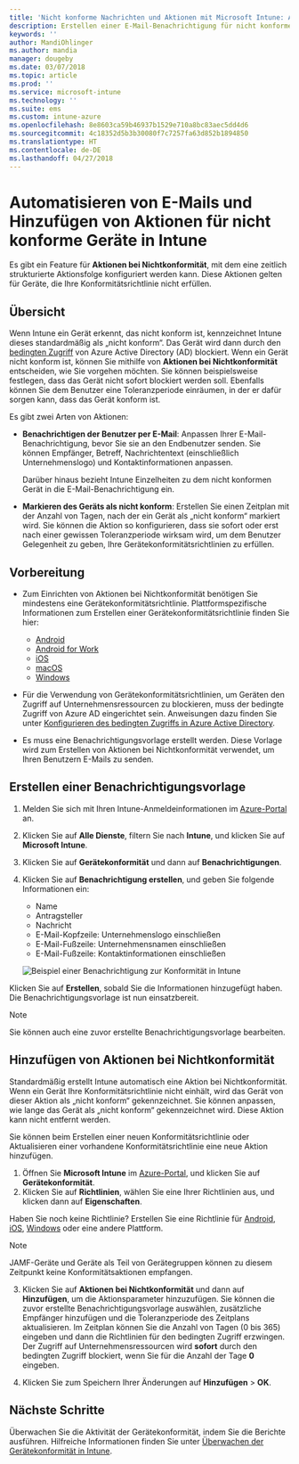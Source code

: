 ```yaml
---
title: 'Nicht konforme Nachrichten und Aktionen mit Microsoft Intune: Azure | Microsoft-Dokumentation'
description: Erstellen einer E-Mail-Benachrichtigung für nicht konforme Geräte. Hinzufügen von Aktionen, nachdem ein Gerät als nicht konform markiert wurde, z.B. das Hinzufügen einer Toleranzperiode, in der das Gerät konform werden soll, oder das Erstellen eines Zeitplans, um den Zugriff zu blockieren, bis das Gerät konform ist. Verwenden Sie dazu Microsoft Intune in Azure.
keywords: ''
author: MandiOhlinger
ms.author: mandia
manager: dougeby
ms.date: 03/07/2018
ms.topic: article
ms.prod: ''
ms.service: microsoft-intune
ms.technology: ''
ms.suite: ems
ms.custom: intune-azure
ms.openlocfilehash: 8e8603ca59b46937b1529e710a8bc83aec5dd4d6
ms.sourcegitcommit: 4c18352d5b3b30080f7c7257fa63d852b1894850
ms.translationtype: HT
ms.contentlocale: de-DE
ms.lasthandoff: 04/27/2018
---
```

# <a name="automate-email-and-add-actions-for-noncompliant-devices---intune"></a>Automatisieren von E-Mails und Hinzufügen von Aktionen für nicht konforme Geräte in Intune

Es gibt ein Feature für **Aktionen bei Nichtkonformität**, mit dem eine zeitlich strukturierte Aktionsfolge konfiguriert werden kann. Diese Aktionen gelten für Geräte, die Ihre Konformitätsrichtlinie nicht erfüllen. 

## <a name="overview"></a>Übersicht
Wenn Intune ein Gerät erkennt, das nicht konform ist, kennzeichnet Intune dieses standardmäßig als „nicht konform“. Das Gerät wird dann durch den [bedingten Zugriff](https://docs.microsoft.com/azure/active-directory/active-directory-conditional-access-azure-portal) von Azure Active Directory (AD) blockiert. Wenn ein Gerät nicht konform ist, können Sie mithilfe von **Aktionen bei Nichtkonformität** entscheiden, wie Sie vorgehen möchten. Sie können beispielsweise festlegen, dass das Gerät nicht sofort blockiert werden soll. Ebenfalls können Sie dem Benutzer eine Toleranzperiode einräumen, in der er dafür sorgen kann, dass das Gerät konform ist.

Es gibt zwei Arten von Aktionen:

- **Benachrichtigen der Benutzer per E-Mail**: Anpassen Ihrer E-Mail-Benachrichtigung, bevor Sie sie an den Endbenutzer senden. Sie können Empfänger, Betreff, Nachrichtentext (einschließlich Unternehmenslogo) und Kontaktinformationen anpassen.

    Darüber hinaus bezieht Intune Einzelheiten zu dem nicht konformen Gerät in die E-Mail-Benachrichtigung ein.

- **Markieren des Geräts als nicht konform**: Erstellen Sie einen Zeitplan mit der Anzahl von Tagen, nach der ein Gerät als „nicht konform“ markiert wird. Sie können die Aktion so konfigurieren, dass sie sofort oder erst nach einer gewissen Toleranzperiode wirksam wird, um dem Benutzer Gelegenheit zu geben, Ihre Gerätekonformitätsrichtlinien zu erfüllen.

## <a name="before-you-begin"></a>Vorbereitung

- Zum Einrichten von Aktionen bei Nichtkonformität benötigen Sie mindestens eine Gerätekonformitätsrichtlinie. Plattformspezifische Informationen zum Erstellen einer Gerätekonformitätsrichtlinie finden Sie hier:

  - [Android](compliance-policy-create-android.md)
  - [Android for Work](compliance-policy-create-android-for-work.md)
  - [iOS](compliance-policy-create-ios.md)
  - [macOS](compliance-policy-create-mac-os.md)
  - [Windows](compliance-policy-create-windows.md)

- Für die Verwendung von Gerätekonformitätsrichtlinien, um Geräten den Zugriff auf Unternehmensressourcen zu blockieren, muss der bedingte Zugriff von Azure AD eingerichtet sein. Anweisungen dazu finden Sie unter [Konfigurieren des bedingten Zugriffs in Azure Active Directory](https://docs.microsoft.com/azure/active-directory/active-directory-conditional-access-azure-portal).

- Es muss eine Benachrichtigungsvorlage erstellt werden. Diese Vorlage wird zum Erstellen von Aktionen bei Nichtkonformität verwendet, um Ihren Benutzern E-Mails zu senden.

## <a name="create-a-notification-message-template"></a>Erstellen einer Benachrichtigungsvorlage

1. Melden Sie sich mit Ihren Intune-Anmeldeinformationen im [Azure-Portal](https://portal.azure.com) an. 
2. Klicken Sie auf **Alle Dienste**, filtern Sie nach **Intune**, und klicken Sie auf **Microsoft Intune**.
3. Klicken Sie auf **Gerätekonformität** und dann auf **Benachrichtigungen**. 
4. Klicken Sie auf **Benachrichtigung erstellen**, und geben Sie folgende Informationen ein:

   - Name
   - Antragsteller
   - Nachricht
   - E-Mail-Kopfzeile: Unternehmenslogo einschließen
   - E-Mail-Fußzeile: Unternehmensnamen einschließen
   - E-Mail-Fußzeile: Kontaktinformationen einschließen

   ![Beispiel einer Benachrichtigung zur Konformität in Intune](./media/actionsfornoncompliance-1.PNG)

Klicken Sie auf **Erstellen**, sobald Sie die Informationen hinzugefügt haben. Die Benachrichtigungsvorlage ist nun einsatzbereit.

> [!NOTE]
> Sie können auch eine zuvor erstellte Benachrichtigungsvorlage bearbeiten.

## <a name="add-actions-for-noncompliance"></a>Hinzufügen von Aktionen bei Nichtkonformität

Standardmäßig erstellt Intune automatisch eine Aktion bei Nichtkonformität. Wenn ein Gerät Ihre Konformitätsrichtlinie nicht einhält, wird das Gerät von dieser Aktion als „nicht konform“ gekennzeichnet. Sie können anpassen, wie lange das Gerät als „nicht konform“ gekennzeichnet wird. Diese Aktion kann nicht entfernt werden.

Sie können beim Erstellen einer neuen Konformitätsrichtlinie oder Aktualisieren einer vorhandene Konformitätsrichtlinie eine neue Aktion hinzufügen. 

1. Öffnen Sie **Microsoft Intune** im [Azure-Portal](https://portal.azure.com), und klicken Sie auf **Gerätekonformität**.
2. Klicken Sie auf **Richtlinien**, wählen Sie eine Ihrer Richtlinien aus, und klicken dann auf **Eigenschaften**. 

  Haben Sie noch keine Richtlinie? Erstellen Sie eine Richtlinie für [Android](compliance-policy-create-android.md), [iOS](compliance-policy-create-ios.md), [Windows](compliance-policy-create-windows.md) oder eine andere Plattform.
  
  > [!NOTE]
  > JAMF-Geräte und Geräte als Teil von Gerätegruppen können zu diesem Zeitpunkt keine Konformitätsaktionen empfangen.

3. Klicken Sie auf **Aktionen bei Nichtkonformität** und dann auf **Hinzufügen**, um die Aktionsparameter hinzuzufügen. Sie können die zuvor erstellte Benachrichtigungsvorlage auswählen, zusätzliche Empfänger hinzufügen und die Toleranzperiode des Zeitplans aktualisieren. Im Zeitplan können Sie die Anzahl von Tagen (0 bis 365) eingeben und dann die Richtlinien für den bedingten Zugriff erzwingen. Der Zugriff auf Unternehmensressourcen wird **sofort** durch den bedingten Zugriff blockiert, wenn Sie für die Anzahl der Tage **0** eingeben.

4. Klicken Sie zum Speichern Ihrer Änderungen auf **Hinzufügen** > **OK**.

## <a name="next-steps"></a>Nächste Schritte
Überwachen Sie die Aktivität der Gerätekonformität, indem Sie die Berichte ausführen. Hilfreiche Informationen finden Sie unter [Überwachen der Gerätekonformität in Intune](device-compliance-monitor.md).
